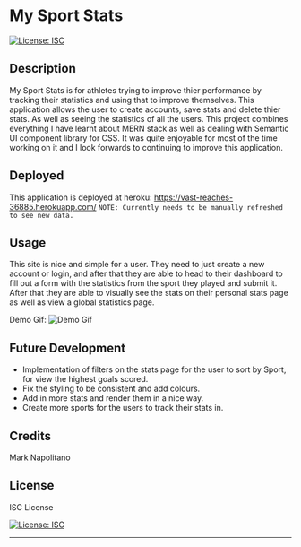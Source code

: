 # My Sport Stats
[![License: ISC](https://img.shields.io/badge/License-ISC-blue.svg)](https://opensource.org/licenses/ISC)

## Description

My Sport Stats is for athletes trying to improve thier performance by tracking their statistics and using that to improve themselves. This application allows the user to create accounts, save stats and delete thier stats. As well as seeing the statistics of all the users. This project combines everything I have learnt about MERN stack as well as dealing with Semantic UI component library for CSS. It was quite enjoyable for most of the time working on it and I look forwards to continuing to improve this application.

## Deployed

This application is deployed at heroku:
https://vast-reaches-36885.herokuapp.com/
`NOTE: Currently needs to be manually refreshed to see new data.`

## Usage

This site is nice and simple for a user. They need to just create a new account or login, and after that they are able to head to their dashboard to fill out a form with the statistics from the sport they played and submit it. After that they are able to visually see the stats on their personal stats page as well as view a global statistics page.


Demo Gif:
![Demo Gif](client/src/assets/MySportStatsDemo.gif)

## Future Development

* Implementation of filters on the stats page for the user to sort by Sport, for view the highest goals scored.
* Fix the styling to be consistent and add colours.
* Add in more stats and render them in a nice way.
* Create more sports for the users to track their stats in.

## Credits

Mark Napolitano

## License

ISC License

[![License: ISC](https://img.shields.io/badge/License-ISC-blue.svg)](https://opensource.org/licenses/ISC)

---